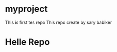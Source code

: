 # myproject
This is first tes repo
This repo create by sary babiker
<html>
<h1>Helle Repo</h1>
</html>

